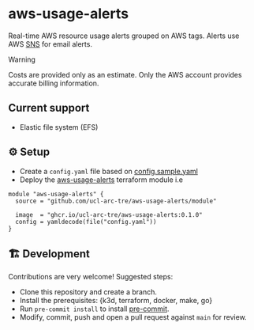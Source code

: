 # aws-usage-alerts

Real-time AWS resource usage alerts grouped on AWS tags. Alerts use AWS
[SNS](https://aws.amazon.com/sns/) for email alerts.

> [!WARNING]
> Costs are provided only as an estimate. Only the AWS account provides accurate billing information.

## Current support

- Elastic file system (EFS)

## ⚙️ Setup

- Create a `config.yaml` file based on [config.sample.yaml](./config.sample.yaml)
- Deploy the [aws-usage-alerts](./deploy/module) terraform module i.e

```hcl
module "aws-usage-alerts" {
  source = "github.com/ucl-arc-tre/aws-usage-alerts/module"

  image  = "ghcr.io/ucl-arc-tre/aws-usage-alerts:0.1.0"
  config = yamldecode(file("config.yaml"))
}
```

## 🏗️ Development

Contributions are very welcome! Suggested steps:

- Clone this repository and create a branch.
- Install the prerequisites: {k3d, terraform, docker, make, go}
- Run `pre-commit install` to install [pre-commit](https://pre-commit.com/).
- Modify, commit, push and open a pull request against `main` for review.
